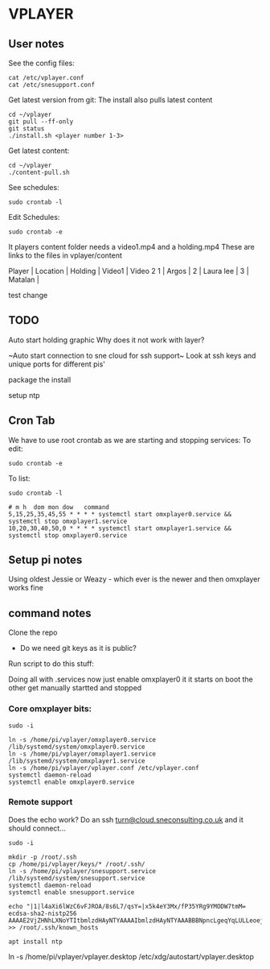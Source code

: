 # VPLAYER

## User notes

See the config files:
```
cat /etc/vplayer.conf
cat /etc/snesupport.conf
```

Get latest version from git:
The install also pulls latest content
```
cd ~/vplayer
git pull --ff-only
git status
./install.sh <player number 1-3>
```

Get latest content:
```
cd ~/vplayer
./content-pull.sh
```

See schedules:
```
sudo crontab -l
```
Edit Schedules:
```
sudo crontab -e
```

It players content folder needs a video1.mp4 and a holding.mp4
These are links to the files in vplayer/content


Player | Location | Holding | Video1 | Video 2
1 | Argos     | 
2 | Laura lee |
3 | Matalan   |



test change
## TODO
Auto start holding graphic
Why does it not work with layer?

~Auto start connection to sne cloud for ssh support~
Look at ssh keys and unique ports for different pis'

package the install

setup ntp

## Cron Tab

We have to use root crontab as we are starting and stopping services:
To edit:
```
sudo crontab -e
```
To list:
```
sudo crontab -l
```

```
# m h  dom mon dow   command
5,15,25,35,45,55 * * * * systemctl start omxplayer0.service && systemctl stop omxplayer1.service
10,20,30,40,50,0 * * * * systemctl start omxplayer1.service && systemctl stop omxplayer0.service
```


## Setup pi notes

Using oldest Jessie or Weazy - which ever is the newer and then omxplayer works fine


## command notes

Clone the repo
- Do we need git keys as it is public?

Run script to do this stuff:

Doing all with .services now
just enable omxplayer0 it it starts on boot the other get manually startted and stopped

### Core omxplayer bits:

```
sudo -i

ln -s /home/pi/vplayer/omxplayer0.service /lib/systemd/system/omxplayer0.service
ln -s /home/pi/vplayer/omxplayer1.service /lib/systemd/system/omxplayer1.service
ln -s /home/pi/vplayer/vplayer.conf /etc/vplayer.conf
systemctl daemon-reload
systemctl enable omxplayer0.service
```

### Remote support

Does the echo work? Do an ssh turn@cloud.sneconsulting.co.uk and it should connect...

```
sudo -i

mkdir -p /root/.ssh
cp /home/pi/vplayer/keys/* /root/.ssh/
ln -s /home/pi/vplayer/snesupport.service /lib/systemd/system/snesupport.service
systemctl daemon-reload
systemctl enable snesupport.service

echo "|1|l4aXi6lWzC6vFJROA/8s6L7/qsY=|x5k4eY3Mx/fP35YRg9YMODW7tmM= ecdsa-sha2-nistp256 AAAAE2VjZHNhLXNoYTItbmlzdHAyNTYAAAAIbmlzdHAyNTYAAABBBNpncLgeqYqLULLeoej+uN/48upZW/WijUH3PjUDtyimBMNg5TvVcL7VMO/7JbL8KqhUFBx3cQcMfxJu3klAWyg=" >> /root/.ssh/known_hosts

apt install ntp
```


ln -s /home/pi/vplayer/vplayer.desktop  /etc/xdg/autostart/vplayer.desktop
